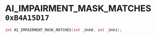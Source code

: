 # AI_IMPAIRMENT_MASK_MATCHES `0xB4A15D17`

```cpp
int AI_IMPAIRMENT_MASK_MATCHES(int _Unk0, int _Unk1);
```
